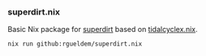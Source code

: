 ### superdirt.nix

Basic Nix package for [superdirt](https://github.com/musikinformatik/SuperDirt) based on [tidalcyclex.nix](https://github.com/mitchmindtree/tidalcycles.nix).

```sh
nix run github:rgueldem/superdirt.nix
```
